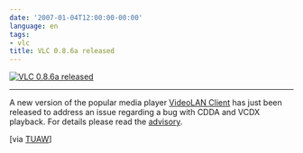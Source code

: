 ```yaml
---
date: '2007-01-04T12:00:00-00:00'
language: en
tags:
- vlc
title: VLC 0.8.6a released
---
```



<a class="figure thickbox" href="http://zerokspot.com/uploads/vlc086a.png" alt="VLC 0.8.6a released" title="VLC 0.8.6a released"><img src="http://zerokspot.com/uploads/vlc086a.small.png" alt="VLC 0.8.6a released"/></a>

-------------------------------



A new version of the popular media player [VideoLAN Client](http://www.videolan.org/) has just been released to address an issue regarding a bug with CDDA and VCDX playback. For details please read the [advisory](http://www.videolan.org/sa0701.html).



[via [TUAW](http://www.tuaw.com/2007/01/04/vlc-patched-with-moab-fix/)]